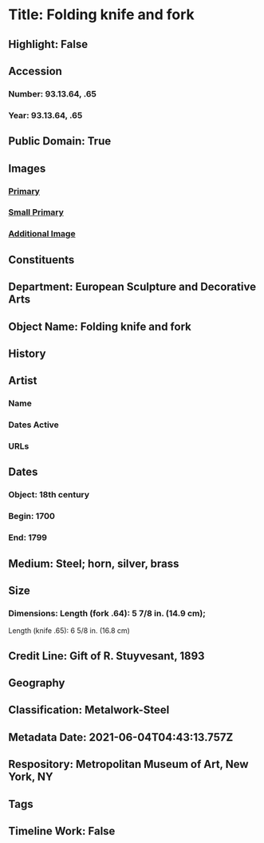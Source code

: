 # Title: Folding knife and fork
## Highlight: False
## Accession
### Number: 93.13.64, .65
### Year: 93.13.64, .65
## Public Domain: True
## Images
### [Primary](https://images.metmuseum.org/CRDImages/es/original/DP-21040-144.jpg)
### [Small Primary](https://images.metmuseum.org/CRDImages/es/web-large/DP-21040-144.jpg)
### [Additional Image](https://images.metmuseum.org/CRDImages/es/original/DP-21040-143.jpg)
## Constituents
## Department: European Sculpture and Decorative Arts
## Object Name: Folding knife and fork
## History
## Artist
### Name
### Dates Active
### URLs
## Dates
### Object: 18th century
### Begin: 1700
### End: 1799
## Medium: Steel; horn, silver, brass
## Size
### Dimensions: Length (fork .64): 5 7/8 in. (14.9 cm);
Length (knife .65): 6 5/8 in. (16.8 cm)
## Credit Line: Gift of R. Stuyvesant, 1893
## Geography
## Classification: Metalwork-Steel
## Metadata Date: 2021-06-04T04:43:13.757Z
## Respository: Metropolitan Museum of Art, New York, NY
## Tags
## Timeline Work: False